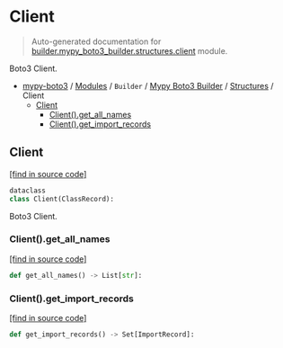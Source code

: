# Client

> Auto-generated documentation for [builder.mypy_boto3_builder.structures.client](https://github.com/vemel/mypy_boto3/blob/master/builder/mypy_boto3_builder/structures/client.py) module.

Boto3 Client.

- [mypy-boto3](../../../README.md#mypy_boto3) / [Modules](../../../MODULES.md#mypy-boto3-modules) / `Builder` / [Mypy Boto3 Builder](../index.md#mypy-boto3-builder) / [Structures](index.md#structures) / Client
    - [Client](#client)
        - [Client().get_all_names](#clientget_all_names)
        - [Client().get_import_records](#clientget_import_records)

## Client

[[find in source code]](https://github.com/vemel/mypy_boto3/blob/master/builder/mypy_boto3_builder/structures/client.py#L18)

```python
dataclass
class Client(ClassRecord):
```

Boto3 Client.

### Client().get_all_names

[[find in source code]](https://github.com/vemel/mypy_boto3/blob/master/builder/mypy_boto3_builder/structures/client.py#L46)

```python
def get_all_names() -> List[str]:
```

### Client().get_import_records

[[find in source code]](https://github.com/vemel/mypy_boto3/blob/master/builder/mypy_boto3_builder/structures/client.py#L40)

```python
def get_import_records() -> Set[ImportRecord]:
```
